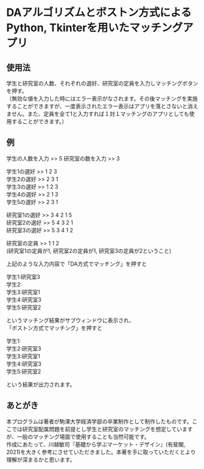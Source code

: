 # DAアルゴリズムとボストン方式によるPython, Tkinterを用いたマッチングアプリ
## 使用法
学生と研究室の人数、それぞれの選好、研究室の定員を入力しマッチングボタンを押す。  
（無効な値を入力した時にはエラー表示がなされます。その後マッチングを実施することができますが、一度表示されたエラー表示はアプリを落とさないと消えません。また、定員を全て1と入力すれば１対１マッチングのアプリとしても使用することができます。）

## 例
学生の人数を入力 >> 5 研究室の数を入力 >> 3  

学生1の選好 >> 1 2 3  
学生2の選好 >> 2 3 1  
学生3の選好 >> 1 2 3  
学生4の選好 >> 2 1 3  
学生5の選好 >> 2 3 1  

研究室1の選好 >> 3 4 2 1 5  
研究室2の選好 >> 5 4 3 2 1  
研究室3の選好 >> 5 3 4 1 2  

研究室の定員 >> 1 1 2  
(研究室1の定員が1, 研究室2の定員が1, 研究室3の定員が2ということ)  

上記のような入力内容で「DA方式でマッチング」を押すと  

学生1:研究室3  
学生2:  
学生3:研究室1  
学生4:研究室3  
学生5:研究室2  

というマッチング結果がサブウィンドウに表示され、  
「ボストン方式でマッチング」を押すと  

学生1:  
学生2:研究室3  
学生3:研究室1  
学生4:研究室3  
学生5:研究室2  

という結果が出力されます。  

## あとがき
本プログラムは著者が駒澤大学経済学部の卒業制作として制作したものです。ここでは研究室配属問題を前提とし学生と研究室のマッチングを想定していますが、一般のマッチング場面で使用することも当然可能です。  
作成にあたって、川越敏司『基礎から学ぶマーケット・デザイン』(有斐閣, 2021)を大きく参考にさせていただきました。本著を手に取っていただくとより理解が深まるかと思います。
